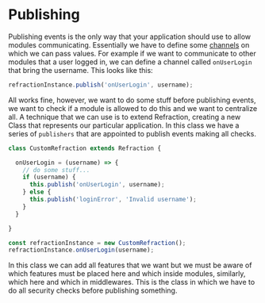 # Publishing

Publishing events is the only way that your application should use to allow modules communicating. Essentially we have to define some [channels](/docs/Glossary.md) on which we can pass values. For example if we want to communicate to other modules that a user logged in, we can define a channel called `onUserLogin` that bring the username. This looks like this:

```js
refractionInstance.publish('onUserLogin', username);
```

All works fine, however, we want to do some stuff before publishing events, we want to check if a module is allowed to do this and we want to centralize all.
A technique that we can use is to extend Refraction, creating a new Class that represents our particular application. In this class we have a series of `publishers` that are appointed to publish events making all checks.

```js
class CustomRefraction extends Refraction {

  onUserLogin = (username) => {
    // do some stuff...
    if (username) {
      this.publish('onUserLogin', username);
    } else {
      this.publish('loginError', 'Invalid username');
    }
  }

}

const refractionInstance = new CustomRefraction();
refractionInstance.onUserLogin(username);
```

In this class we can add all features that we want but we must be aware of which features must be placed here and which inside modules, similarly, which here and which in middlewares. This is the class in which we have to do all security checks before publishing something.

